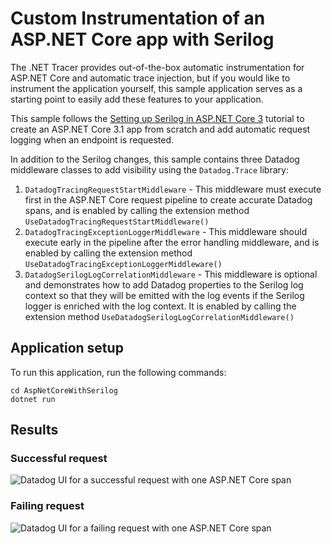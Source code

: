 # Custom Instrumentation of an ASP.NET Core app with Serilog
The .NET Tracer provides out-of-the-box automatic instrumentation for ASP.NET Core and automatic trace injection, but if you would like to instrument the application yourself, this sample application serves as a starting point to easily add these features to your application.

This sample follows the [Setting up Serilog in ASP.NET Core 3](https://nblumhardt.com/2019/10/serilog-in-aspnetcore-3/) tutorial to create an ASP.NET Core 3.1 app from scratch and add automatic request logging when an endpoint is requested.

In addition to the Serilog changes, this sample contains three Datadog middleware classes to add visibility using the `Datadog.Trace` library:
1. `DatadogTracingRequestStartMiddleware` - This middleware must execute first in the ASP.NET Core request pipeline to create accurate Datadog spans, and is enabled by calling the extension method `UseDatadogTracingRequestStartMiddleware()`
1. `DatadogTracingExceptionLoggerMiddleware` - This middleware should execute early in the pipeline after the error handling middleware, and is enabled by calling the extension method `UseDatadogTracingExceptionLoggerMiddleware()`
1. `DatadogSerilogLogCorrelationMiddleware` - This middleware is optional and demonstrates how to add Datadog properties to the Serilog log context so that they will be emitted with the log events if the Serilog logger is enriched with the log context. It is enabled by calling the extension method `UseDatadogSerilogLogCorrelationMiddleware()`

## Application setup
To run this application, run the following commands:

```
cd AspNetCoreWithSerilog
dotnet run
```

## Results
### Successful request
![Datadog UI for a successful request with one ASP.NET Core span](https://user-images.githubusercontent.com/13769665/96036749-c2cb3280-0e19-11eb-9ff1-b9771778d032.PNG)

### Failing request
![Datadog UI for a failing request with one ASP.NET Core span](https://user-images.githubusercontent.com/13769665/96036754-c5c62300-0e19-11eb-9401-5796747b9ae3.PNG)